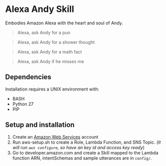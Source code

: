 # Alexa Andy Skill

Embodies Amazon Alexa with the heart and soul of Andy.

> Alexa, ask Andy for a pun

> Alexa, ask Andy for a shower thought

> Alexa, ask Andy for a math fact

> Alexa, ask Andy if he misses me

## Dependencies

Installation requires a UNIX environment with:

- BASH
- Python 27
- PIP

## Setup and installation

1. Create an [Amazon Web Services](http://aws.amazon.com/) account
2. Run aws-setup.sh to create a Role, Lambda Function, and SNS Topic. (*It will run `aws configure`, so have an key id and access key ready*)
3. Go to developer.amazon.com and create a Skill mapped to the Lambda function ARN, intentSchemas and sample utterances are in `config/`.
